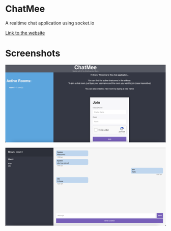 # ChatMee

A realtime chat application using socket.io 

[Link to the website](https://krish-chat-app.herokuapp.com)

# Screenshots

![img1](./screenshots/ss1.png)

![img2](./screenshots/ss2.png)